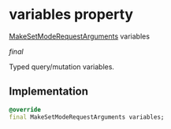 


# variables property






[MakeSetModeRequestArguments](../../graphql_devices_thermostat_thermostat_queries.graphql/MakeSetModeRequestArguments-class.md) variables
  
_final_



<p>Typed query/mutation variables.</p>



## Implementation

```dart
@override
final MakeSetModeRequestArguments variables;


```







